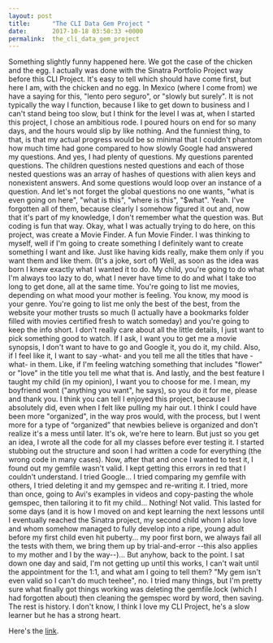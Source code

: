 ```yaml
---
layout: post
title:      "The CLI Data Gem Project "
date:       2017-10-18 03:50:33 +0000
permalink:  the_cli_data_gem_project
---
```


Something slightly funny happened here. We got the case of the chicken and the egg. 
I actually was done with the Sinatra Portfolio Project way before this CLI Project. It's easy to tell which should have come first, but here I am, with the chicken and no egg. 
In Mexico (where I come from) we have a saying for this, "lento pero seguro", or "slowly but surely". 
It is not typically the way I function, because I like to get down to business and I can't stand being too slow, but I think for the level I was at, when I started this project, I chose an ambitious rode. 
I poured hours on end for so many days, and the hours would slip by like nothing. And the funniest thing, to that, is that my actual progress would be so minimal that I couldn't phantom how much time had gone compared to how slowly Google had answered my questions. 
And yes, I had plenty of questions. My questions parented questions. The children questions nested questions and each of those nested questions was an array of hashes of questions with alien keys and nonexistent answers. And some questions would loop over an instance of a question. And let's not forget the global questions no one wants, "what is even going on here", "what is this", "where is this", "$what". 
Yeah. I've forgotten all of them, because clearly I somehow figured it out and, now that it's part of my knowledge, I don't remember what the question was. 
But coding is fun that way. 
Okay, what I was actually trying to do here, on this project, was create a Movie Finder. A fun Movie Finder. 
I was thinking to myself, well if I'm going to create something I definitely want to create something I want and like. 
Just like having kids really, make them only if you want them and like them. (It's a joke, sort of)
Well, as soon as the idea was born I knew exactly what I wanted it to do. 
My child, you're going to do what I'm always too lazy to do, what I never have time to do and what I take too long to get done, all at the same time. 
You're going to list me movies, depending on what mood your mother is feeling. You know, my mood is your genre. 
You're going to list me only the best of the best, from the website your mother trusts so much (I actually have a bookmarks folder filled with movies certified fresh to watch someday) and you're going to keep the info short. I don't really care about all the little details, I just want to pick something good to watch. 
If I ask, I want you to get me a movie synopsis, I don't want to have to go and Google it, you do it, my child.
Also, if I feel like it, I want to say -what- and you tell me all the titles that have -what- in them. Like, if I'm feeling watching something that includes "flower" or "love" in the title you tell me what that is. 
And lastly, and the best feature I taught my child (in my opinion), I want you to choose for me. I mean, my boyfriend wont ("anything you want", he says), so you do it for me, please and thank you. 
I think you can tell I enjoyed this project, because I absolutely did, even when I felt like pulling my hair out. 
I think I could have been more "organized", in the way pros would, with the process, but I went more for a type of “organized” that newbies believe is organized and don't realize it's a mess until later.
It's ok, we're here to learn. 
But just so you get an idea, I wrote all the code for all my classes before ever testing it. I started stubbing out the structure and soon I had written a code for everything (the wrong code in many cases). 
Now, after that and once I wanted to test it, I found out my gemfile wasn't valid. I kept getting this errors in red that I couldn't understand. I tried Google... I tried comparing my gemfile with others, I tried deleting it and my gemspec and re-writing it. I tried, more than once, going to Avi's examples in videos and copy-pasting the whole gemspec, then tailoring it to fit my child... Nothing! Not valid. 
This lasted for some days (and it is how I moved on and kept learning the next lessons until I eventually reached the Sinatra project, my second child whom I also love and whom somehow managed to fully develop into a ripe, young adult before my first child even hit puberty... my poor first born, we always fail all the tests with them, we bring them up by trial-and-error --this also applies to my mother and I by the way--)... 
But anyhow, back to the point. 
I sat down one day and said, I'm not getting up until this works, I can't wait until the appointment for the 1:1, and what am I going to tell them? 
"My gem isn't even valid so I can't do much teehee", no. 
I tried many things, but I'm pretty sure what finally got things working was deleting the gemfile.lock (which I had forgotten about) then cleaning the gemspec word by word, then saving. 
The rest is history. 
I don't know, I think I love my CLI Project, he's a slow learner but he has a strong heart. 

Here's the [link](https://github.com/msickler/movie-finder).
